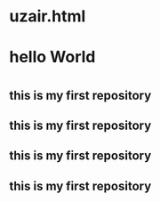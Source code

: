 # uzair.html
<html>
  <body>
    <h1> hello World <h1/>
      <h2> this is my first repository <h2/>
         <h2> this is my first repository <h2/>
            <h2> this is my first repository <h2/>
               <h2> this is my first repository <h2/>
